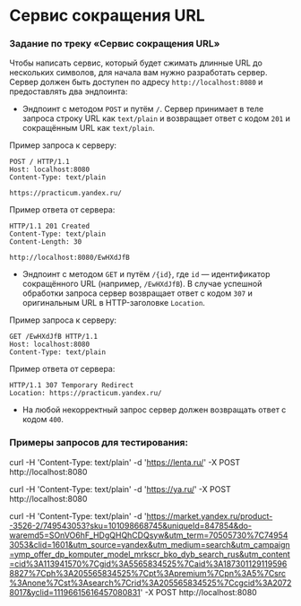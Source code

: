 # Сервис сокращения URL

### Задание по треку «Сервис сокращения URL»
Чтобы написать сервис, который будет сжимать длинные URL до нескольких символов, для начала вам нужно разработать сервер.
Сервер должен быть доступен по адресу `http://localhost:8080` и предоставлять два эндпоинта:

* Эндпоинт с методом `POST` и путём `/`. Сервер принимает в теле запроса строку URL как `text/plain` и возвращает ответ с кодом `201` и сокращённым URL как `text/plain`.

Пример запроса к серверу:
```
POST / HTTP/1.1
Host: localhost:8080
Content-Type: text/plain

https://practicum.yandex.ru/
```

Пример ответа от сервера:
```
HTTP/1.1 201 Created
Content-Type: text/plain
Content-Length: 30

http://localhost:8080/EwHXdJfB
```

* Эндпоинт с методом `GET` и путём `/{id}`, где `id` — идентификатор сокращённого URL (например, `/EwHXdJfB`). В случае успешной обработки запроса сервер возвращает ответ с кодом `307` и оригинальным URL в HTTP-заголовке `Location`.

Пример запроса к серверу:
```
GET /EwHXdJfB HTTP/1.1
Host: localhost:8080
Content-Type: text/plain
```

Пример ответа от сервера:
```
HTTP/1.1 307 Temporary Redirect
Location: https://practicum.yandex.ru/
```

* На любой некорректный запрос сервер должен возвращать ответ с кодом `400`.

### Примеры запросов для тестирования:

curl -H 'Content-Type: text/plain' -d 'https://lenta.ru/' -X POST http://localhost:8080

curl -H 'Content-Type: text/plain' -d 'https://ya.ru/' -X POST http://localhost:8080

curl -H 'Content-Type: text/plain' -d 'https://market.yandex.ru/product--3526-2/749543053?sku=101098668745&uniqueId=847854&do-waremd5=SOnVO6hF_HDgQHQhCDQsyw&utm_term=70505730%7C749543053&clid=1601&utm_source=yandex&utm_medium=search&utm_campaign=ymp_offer_dp_komputer_model_mrkscr_bko_dyb_search_rus&utm_content=cid%3A113941570%7Cgid%3A5565834525%7Caid%3A1873011291195968827%7Cph%3A205565834525%7Cpt%3Apremium%7Cpn%3A5%7Csrc%3Anone%7Cst%3Asearch%7Crid%3A205565834525%7Ccgcid%3A20728017&yclid=11196615616457080831' -X POST http://localhost:8080

